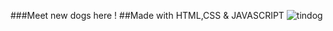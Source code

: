 ###Meet new dogs here !
##Made with HTML,CSS & JAVASCRIPT
![tindog](https://user-images.githubusercontent.com/79467397/194761006-40f05524-90ca-4981-aa18-296e81993de6.png)

